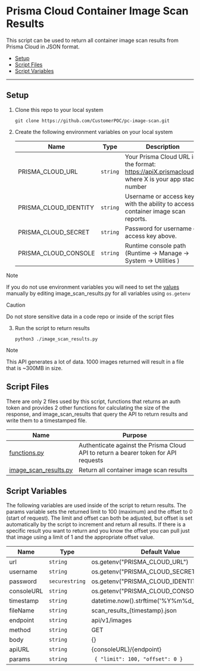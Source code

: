 # Prisma Cloud Container Image Scan Results

This script can be used to return all container image scan results from Prisma Cloud in JSON format.

- [Setup](#setup)
- [Script Files](#script-files)
- [Script Variables](#script-variables)

-----

## Setup

1. Clone this repo to your local system

    ```shell
    git clone https://github.com/CustomerPOC/pc-image-scan.git
    ```

2. Create the following environment variables on your local system

    | Name | Type | Description |
    |------|------|-------------|
    | PRISMA_CLOUD_URL | `string` | Your Prisma Cloud URL in the format: https://apiX.prismacloud.io where X is your app stack number
    | PRISMA_CLOUD_IDENTITY | `string` | Username or access key with the ability to access container image scan reports.
    | PRISMA_CLOUD_SECRET | `string` | Password for username or access key above.
    | PRISMA_CLOUD_CONSOLE | `string` | Runtime console path (Runtime -> Manage -> System -> Utilities )

> [!NOTE]
> If you do not use environment variables you will need to set the [values](#script-variables) 
> manually by editing image_scan_results.py for all variables using `os.getenv`

> [!CAUTION]
> Do not store sensitive data in a code repo or inside of the script files


3. Run the script to return results

    ```shell
    python3 ./image_scan_results.py
    ```

> [!NOTE]
> This API generates a lot of data. 1000 images returned will result in a file that is ~300MB in size. 


## Script Files

There are only 2 files used by this script, functions that returns an auth token and provides 2 other functions for calculating the size
of the response, and image_scan_results that query the API to return results and write them to a timestamped file.

 | Name | Purpose | 
 |------|------|
 | [functions.py](./Python/functions.py) | Authenticate against the Prisma Cloud API to return a bearer token for API requests | 
 | [image_scan_results.py](./Python/image_scan_results.py) | Return all container image scan results |
 

## Script Variables

The following variables are used inside of the script to return results. The params variable sets the returned limit to 100 (maximum) and the offset to 0 (start of request). The limit and offset can both be adjusted, but offset is set automatically by the script to increment and return all results. If there is a specific result you want to return and you know the offset you can pull just that image using a limit of 1 and the appropriate offset value.


 | Name | Type | Default Value |
 |------|------|-------------|
 | url | `string` | os.getenv("PRISMA_CLOUD_URL")
 | username | `string` | os.getenv("PRISMA_CLOUD_SECRET")
 | password | `securestring` | os.getenv("PRISMA_CLOUD_IDENTITY")
 | consoleURL | `string` | os.getenv("PRISMA_CLOUD_CONSOLE")
 | timestamp | `string` | datetime.now().strftime('%Y%m%d_%H%M%S')
 | fileName | `string` | scan_results_{timestamp}.json
 | endpoint | `string` | api/v1/images
 | method | `string` | GET
 | body | `string` | {}
 | apiURL | `string` | {consoleURL}/{endpoint}
 | params | `string` | ``` { "limit": 100, "offset": 0 }```
